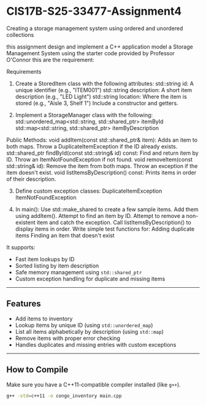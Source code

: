 # CIS17B-S25-33477-Assignment4
Creating a storage management system using ordered and unordered collections 

this assignment design and implement a C++ application model a Storage Management System using the starter code provided by Professor O'Connor 
this are the requirement: 

Requirements

1. Create a StoredItem class with the following attributes:
std::string id: A unique identifier (e.g., "ITEM001")
std::string description: A short item description (e.g., "LED Light")
std::string location: Where the item is stored (e.g., "Aisle 3, Shelf 1")
Include a constructor and getters.

2. Implement a StorageManager class with the following:
std::unordered_map<std::string, std::shared_ptr<StoredItem>> itemById
std::map<std::string, std::shared_ptr<StoredItem>> itemByDescription

Public Methods:
void addItem(const std::shared_ptr<StoredItem>& item): Adds an item to both maps. Throw a DuplicateItemException if the ID already exists.
std::shared_ptr<StoredItem> findById(const std::string& id) const: Find and return item by ID. Throw an ItemNotFoundException if not found.
void removeItem(const std::string& id): Remove the item from both maps. Throw an exception if the item doesn't exist.
void listItemsByDescription() const: Prints items in order of their description.

3. Define custom exception classes:
DuplicateItemException
ItemNotFoundException

4. In main():
Use std::make_shared to create a few sample items.
Add them using addItem().
Attempt to find an item by ID.
Attempt to remove a non-existent item and catch the exception.
Call listItemsByDescription() to display items in order.
Write simple test functions for:
Adding duplicate items
Finding an item that doesn't exist

It supports:
- Fast item lookups by ID
- Sorted listing by item description
- Safe memory management using `std::shared_ptr`
- Custom exception handling for duplicate and missing items

---

## Features

- Add items to inventory
-  Lookup items by unique ID (using `std::unordered_map`)
- List all items alphabetically by description (using `std::map`)
- Remove items with proper error checking
- Handles duplicates and missing entries with custom exceptions

---

## How to Compile

Make sure you have a C++11-compatible compiler installed (like `g++`).

```bash
g++ -std=c++11 -o congo_inventory main.cpp
